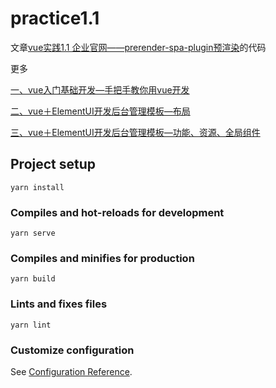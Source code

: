 # practice1.1
文章[vue实践1.1 企业官网——prerender-spa-plugin预渲染](https://www.jianshu.com/p/f3f0e480ba86?utm_source=desktop&utm_medium=timeline)的代码

更多

[一、vue入门基础开发—手把手教你用vue开发](https://www.jianshu.com/p/4d9b2183601d)

[二、vue＋ElementUI开发后台管理模板—布局](https://www.jianshu.com/p/ec2e64acb5da)

[三、vue＋ElementUI开发后台管理模板—功能、资源、全局组件](https://www.jianshu.com/p/8ab72e99d46d)


## Project setup
```
yarn install
```

### Compiles and hot-reloads for development
```
yarn serve
```

### Compiles and minifies for production
```
yarn build
```

### Lints and fixes files
```
yarn lint
```

### Customize configuration
See [Configuration Reference](https://cli.vuejs.org/config/).
